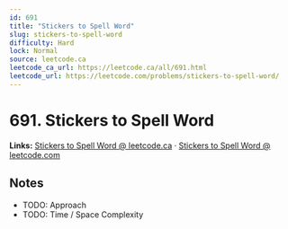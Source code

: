 ```yaml
--- 
id: 691
title: "Stickers to Spell Word"
slug: stickers-to-spell-word
difficulty: Hard
lock: Normal
source: leetcode.ca
leetcode_ca_url: https://leetcode.ca/all/691.html
leetcode_url: https://leetcode.com/problems/stickers-to-spell-word/
---
```


# 691. Stickers to Spell Word

**Links:** [Stickers to Spell Word @ leetcode.ca](https://leetcode.ca/all/691.html) · [Stickers to Spell Word @ leetcode.com](https://leetcode.com/problems/stickers-to-spell-word/)

## Notes
- TODO: Approach
- TODO: Time / Space Complexity
